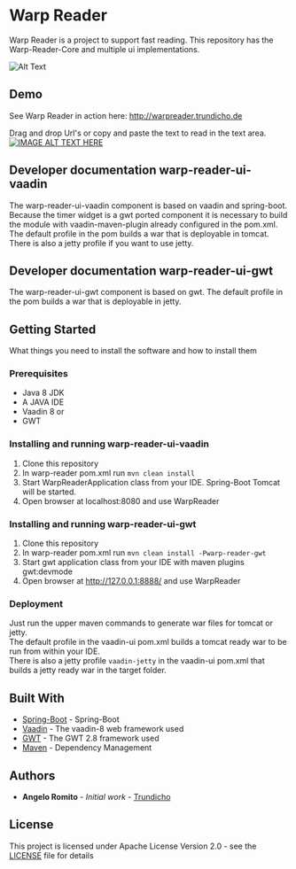 # Warp Reader

Warp Reader is a project to support fast reading. This repository has the Warp-Reader-Core and multiple ui implementations.

![Alt Text](http://www.warpreader.trundicho.de/WarpReader.gif)

## Demo

See Warp Reader in action here:
http://warpreader.trundicho.de

Drag and drop Url's or copy and paste the text to read in the text area.
[![IMAGE ALT TEXT HERE](http://img.youtube.com/vi/DlbKjgIBs-k/0.jpg)](http://www.youtube.com/watch?v=DlbKjgIBs-k)

## Developer documentation warp-reader-ui-vaadin
The warp-reader-ui-vaadin component is based on vaadin and spring-boot.  
Because the timer widget is a gwt ported component it is necessary to build the module with vaadin-maven-plugin 
already configured in the pom.xml.  
The default profile in the pom builds a war that is deployable in tomcat.  
There is also a jetty profile if you want to use jetty.  

## Developer documentation warp-reader-ui-gwt
The warp-reader-ui-gwt component is based on gwt.
The default profile in the pom builds a war that is deployable in jetty.

## Getting Started
What things you need to install the software and how to install them

### Prerequisites

- Java 8 JDK
- A JAVA IDE
- Vaadin 8 or
- GWT

### Installing and running warp-reader-ui-vaadin

1. Clone this repository
2. In warp-reader pom.xml run `mvn clean install`
3. Start WarpReaderApplication class from your IDE. Spring-Boot Tomcat will be started.
4. Open browser at localhost:8080 and use WarpReader

### Installing and running warp-reader-ui-gwt

1. Clone this repository
2. In warp-reader pom.xml run `mvn clean install -Pwarp-reader-gwt`
3. Start gwt application class from your IDE with maven plugins gwt:devmode
4. Open browser at http://127.0.0.1:8888/ and use WarpReader

### Deployment

Just run the upper maven commands to generate war files for tomcat or jetty.  
The default profile in the vaadin-ui pom.xml builds a tomcat ready war to be run from within your IDE.  
There is also a jetty profile `vaadin-jetty` in the vaadin-ui pom.xml that builds a jetty ready war in the target folder.

## Built With

* [Spring-Boot](http://spring.io/projects/spring-boot) - Spring-Boot
* [Vaadin](https://vaadin.com/docs/v8/framework/tutorial.html) - The vaadin-8 web framework used
* [GWT](http://www.gwtproject.org/) - The GWT 2.8 framework used
* [Maven](https://maven.apache.org/) - Dependency Management

## Authors

* **Angelo Romito** - *Initial work* - [Trundicho](https://github.com/Trundicho)

## License

This project is licensed under Apache License Version 2.0 - see the [LICENSE](LICENSE) file for details
